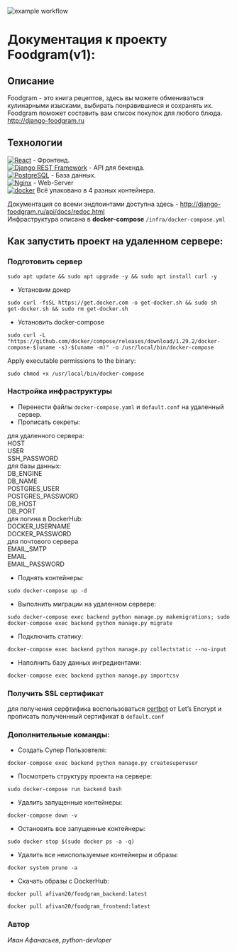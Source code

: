 ![example workflow](https://github.com/afivan20/foodgram-project-react/actions/workflows/foodgram_workflow.yml/badge.svg)
# Документация к проекту Foodgram(v1):

## Описание
Foodgram - это книга рецептов, здесь вы можете обмениваться кулинарными изысками, выбирать понравившиеся и сохранять их. Foodgram поможет составить вам список покупок для любого блюда. <br>
http://django-foodgram.ru

## Технологии
[![React](https://img.shields.io/badge/-React-464646?style=flat-square&logo=React)](https://reactjs.org/) - Фронтенд. <br>
[![Django REST Framework](https://img.shields.io/badge/-Django%20REST%20Framework-464646?style=flat-square&logo=Django%20REST%20Framework)](https://www.django-rest-framework.org/) - API для бекенда.<br>
[![PostgreSQL](https://img.shields.io/badge/-PostgreSQL-464646?style=flat-square&logo=PostgreSQL)](https://www.postgresql.org/) - База данных.<br>
[![Nginx](https://img.shields.io/badge/-NGINX-464646?style=flat-square&logo=NGINX)](https://nginx.org/ru/) - Web-Server<br>
[![docker](https://img.shields.io/badge/-Docker-464646?style=flat-square&logo=docker)](https://www.docker.com/) Всё упаковано в 4 разных контейнера.<br>  

Документация со всеми эндпоинтами доступна здесь - http://django-foodgram.ru/api/docs/redoc.html <br>
Инфраструктура описана в <b>docker-compose</b> `/infra/docker-compose.yml`

## Как запустить проект на удаленном сервере:
### Подготовить сервер ###
```
sudo apt update && sudo apt upgrade -y && sudo apt install curl -y
```
- Установим докер
```
sudo curl -fsSL https://get.docker.com -o get-docker.sh && sudo sh get-docker.sh && sudo rm get-docker.sh
```
- Установить docker-compose
```
sudo curl -L "https://github.com/docker/compose/releases/download/1.29.2/docker-compose-$(uname -s)-$(uname -m)" -o /usr/local/bin/docker-compose
```
Apply executable permissions to the binary:
```
sudo chmod +x /usr/local/bin/docker-compose
```
### Настройка инфраструктуры
-  Перенести файлы `docker-compose.yaml` и `default.conf` на удаленный сервер.
- Прописать секреты:
<dl>
<dt>для удаленного сервера:</dt>
HOST<br>
USER<br>
SSH_PASSWORD<br>

<dt>для базы данных:</dt>
DB_ENGINE<br>
DB_NAME<br>
POSTGRES_USER<br>
POSTGRES_PASSWORD<br>
DB_HOST<br>
DB_PORT<br>

<dt>для логина в DockerHub:</dt>
DOCKER_USERNAME<br>
DOCKER_PASSWORD<br>

<dt>для почтового сервера</dt>
EMAIL_SMTP<br>
EMAIL<br>
EMAIL_PASSWORD<br>
</dl>

- Поднять контейнеры:
```
sudo docker-compose up -d
```
- Выполнить миграции на удаленном сервере:
```
sudo docker-compose exec backend python manage.py makemigrations; sudo docker-compose exec backend python manage.py migrate
```
- Подключить статику:
```
docker-compose exec backend python manage.py collectstatic --no-input
```
- Наполнить базу данных ингредиентами:
```
docker-compose exec backend python manage.py importcsv
```
### Получить SSL сертификат
для получения серфтифика воспользоваться [certbot](https://certbot.eff.org) от Let’s Encrypt
и прописать полученнный сертификат в `default.conf`

### Дополнительные команды:
- Создать Супер Пользовтеля:
```
docker-compose exec backend python manage.py createsuperuser
```
- Посмотреть структуру проекта на сервере:
```
sudo docker-compose run backend bash
```
- Удалить запущенные контейнеры:
```
docker-compose down -v
```
- Остановить все запущенные контейнеры:
```
sudo docker stop $(sudo docker ps -a -q)
```
- Удалить все неиспользуемые контейнеры и образы:
```
docker system prune -a
```
- Скачать образы с DockerHub:
```
docker pull afivan20/foodgram_backend:latest
```
```
docker pull afivan20/foodgram_frontend:latest
```
### Автор
_Иван Афанасьев, python-devloper_